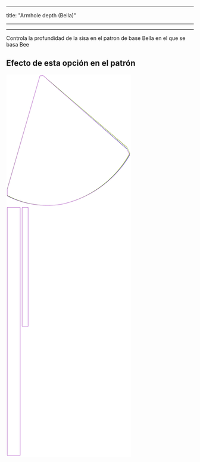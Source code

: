 - - -
title: "Armhole depth (Bella)"
- - -

---

Controla la profundidad de la sisa en el patron de base Bella en el que se basa Bee

## Efecto de esta opción en el patrón

![Esta imagen muestra el efecto de esta opción superponiendo varias variantes que tienen un valor diferente para esta opción](bee_armholedepth_sample.svg "Efecto de esta opción en el patrón")
